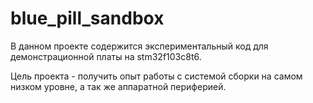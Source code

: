 # blue_pill_sandbox
В данном проекте содержится экспериментальный код для демонстрационной платы на stm32f103c8t6. 

Цель проекта - получить опыт работы с системой сборки на самом низком уровне, а так же аппаратной периферией.
